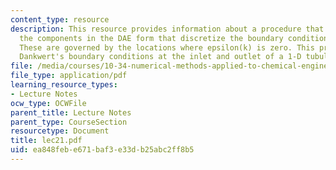 ```yaml
---
content_type: resource
description: This resource provides information about a procedure that calculates
  the components in the DAE form that discretize the boundary conditions on the PDE's.
  These are governed by the locations where epsilon(k) is zero. This procedure implements
  Dankwert's boundary conditions at the inlet and outlet of a 1-D tubular reactor.
file: /media/courses/10-34-numerical-methods-applied-to-chemical-engineering-fall-2005/ea848febe671baf3e33db25abc2ff8b5_lec21.pdf
file_type: application/pdf
learning_resource_types:
- Lecture Notes
ocw_type: OCWFile
parent_title: Lecture Notes
parent_type: CourseSection
resourcetype: Document
title: lec21.pdf
uid: ea848feb-e671-baf3-e33d-b25abc2ff8b5
---
```

